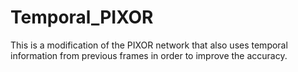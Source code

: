 # Temporal_PIXOR
This is a modification of the PIXOR network that also uses temporal information from previous frames in order to improve the accuracy. 
